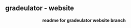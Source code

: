 ## gradeulator - website
<p align="center">
 <strong> readme for gradeulator website branch </strong>
</p>
